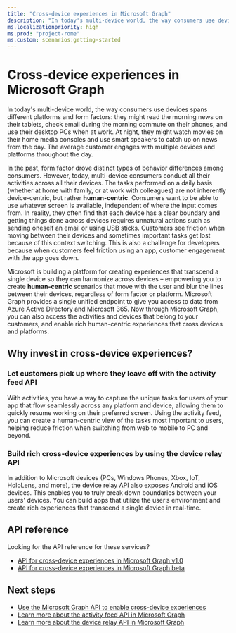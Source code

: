 ```yaml
---
title: "Cross-device experiences in Microsoft Graph"
description: "In today's multi-device world, the way consumers use devices spans different platforms and form factors: they might read the morning news on their tablets, check email during the morning commute on their phones, and use their desktop PCs when at work. At night, they might watch movies on their home media consoles and use smart speakers to catch up on news from the day. The average customer engages with multiple devices and platforms throughout the day. "
ms.localizationpriority: high
ms.prod: "project-rome"
ms.custom: scenarios:getting-started
---
```


# Cross-device experiences in Microsoft Graph

In today's multi-device world, the way consumers use devices spans different platforms and form factors: they might read the morning news on their tablets, check email during the morning commute on their phones, and use their desktop PCs when at work. At night, they might watch movies on their home media consoles and use smart speakers to catch up on news from the day. The average customer engages with multiple devices and platforms throughout the day. 

In the past, form factor drove distinct types of behavior differences among consumers. However, today, multi-device consumers conduct all their activities across all their devices. The tasks performed on a daily basis (whether at home with family, or at work with colleagues) are not inherently device-centric, but rather **human-centric**. Consumers want to be able to use whatever screen is available, independent of where the input comes from. In reality, they often find that each device has a clear boundary and getting things done across devices requires unnatural actions such as sending oneself an email or using USB sticks. Customers see friction when moving between their devices and sometimes important tasks get lost because of this context switching. This is also a challenge for developers because when customers feel friction using an app, customer engagement with the app goes down.

Microsoft is building a platform for creating experiences that transcend a single device so they can harmonize across devices – empowering you to create **human-centric** scenarios that move with the user and blur the lines between their devices, regardless of form factor or platform. Microsoft Graph provides a single unified endpoint to give you access to data from Azure Active Directory and Microsoft 365. Now through Microsoft Graph, you can also access the activities and devices that belong to your customers, and enable rich human-centric experiences that cross devices and platforms. 

## Why invest in cross-device experiences?

### Let customers pick up where they leave off with the activity feed API 
With activities, you have a way to capture the unique tasks for users of your app that flow seamlessly across any platform and device, allowing them to quickly resume working on their preferred screen. Using the activity feed, you can create a human-centric view of the tasks most important to users, helping reduce friction when switching from web to mobile to PC and beyond. 

### Build rich cross-device experiences by using the device relay API 
In addition to Microsoft devices (PCs, Windows Phones, Xbox, IoT, HoloLens, and more), the device relay API also exposes Android and iOS devices. This enables you to truly break down boundaries between your users' devices. You can build apps that utilize the user’s environment and create rich experiences that transcend a single device in real-time. 


## API reference
Looking for the API reference for these services?

- [API for cross-device experiences in Microsoft Graph v1.0](/graph/api/resources/project-rome-overview?view=graph-rest-1.0)
- [API for cross-device experiences in Microsoft Graph beta](/graph/api/resources/project-rome-overview?view=graph-rest-beta)


## Next steps

- [Use the Microsoft Graph API to enable cross-device experiences](/graph/api/resources/cross-device-reference-overview?view=graph-rest-1.0)
- [Learn more about the activity feed API in Microsoft Graph](activity-feed-concept-overview.md)
- [Learn more about the device relay API in Microsoft Graph](device-relay-concept-overview.md)
